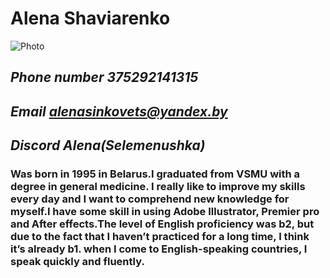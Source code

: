 # **Alena Shaviarenko**
![Photo](D:\Alena\img.jpg)
## *Phone number 375292141315*
## *Email alenasinkovets@yandex.by*
## *Discord Alena(Selemenushka)*
### Was born in 1995 in Belarus.I graduated from VSMU with a degree in general medicine. I really like to improve my skills every day and I want to comprehend new knowledge for myself.I have some skill in using Adobe Illustrator, Premier pro and After effects.The level of English proficiency was b2, but due to the fact that I haven’t practiced for a long time, I think it’s already b1. when I come to English-speaking countries, I speak quickly and fluently.
